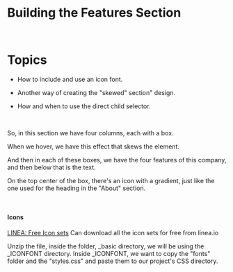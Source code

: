 # Building the Features Section

</br>

# Topics

- How to include and use an icon font.

- Another way of creating the "skewed" section" design.

- How and when to use the direct child selector.


</br>

So, in this section we have four columns, each with a box.

When we hover, we have this effect that skews the element.

And then in each of these boxes, we have the four features of this company, and then below that is the text.

On the top center of the box, there's an icon with a gradient, just like the one used for the heading in the "About" section.

</br>

#### Icons

[LINEA: Free Icon sets](https://linea.io/)
Can download all the icon sets for free from linea.io

Unzip the file, inside the folder, _basic directory, we will be using the _ICONFONT directory.
Inside _ICONFONT, we want to copy the "fonts" folder and the "styles.css" and paste them to our project's CSS directory.


</br>


